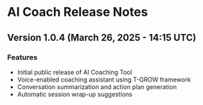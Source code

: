 # AI Coach Release Notes

## Version 1.0.4 (March 26, 2025 - 14:15 UTC)

### Features
- Initial public release of AI Coaching Tool
- Voice-enabled coaching assistant using T-GROW framework
- Conversation summarization and action plan generation
- Automatic session wrap-up suggestions 